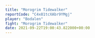 ```yaml
---
title: "Morogrim Tidewalker"
reportCode: "C4x81tcXAbr9YMgj"
player: "Bodalen"
fight: "Morogrim Tidewalker"
date: 2021-09-22T19:00:43.822000+00:00
---
```


